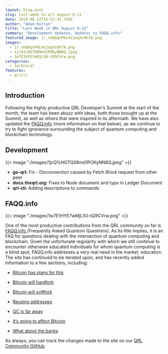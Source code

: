 ```yaml
---
layout: blog-post
slug: last-week-in-qrl-august-6-12
date: 2019-08-12T16:52:41.338Z
author: "Adam Koltun"
title: "Last Week in QRL August 6–12"
summary: "Development Updates, Updates to FAQQ.info"
featured_image: 1r_nkQQqnPHLHs2eqXs9hTA.png
images:
  - 1r_nkQQqnPHLHs2eqXs9hTA.png
  - 1jcQ1cHGTQ08md1POKyNN8Q.jpeg
  - 1w7E1HYE7wMjL50-tQ9CVrw.png
categories:
  - technical
features: 
  - qrlcli
---
```


## Introduction

Following the highly productive QRL Developer’s Summit at the start of the month, the team has been abuzz with ideas, both those brought up at the Summit, as well as others that were inspired in its aftermath. We have also updated the [FAQQ.info](https://faqq.info/) (more information on that below), as we continue to try to fight ignorance surrounding the subject of quantum computing and blockchain technology.

## Development

{{< image "./images/1jcQ1cHGTQ08md1POKyNN8Q.jpeg" >}}

* **go-qrl:** Fix - Disconnection caused by Fetch Block request from other peer
* **docs.theqrl.org:** Fixes to Node document and typo in Ledger Document
* **qrl-cli:** Adding descriptions to commands

## FAQQ.info

{{< image "./images/1w7E1HYE7wMjL50-tQ9CVrw.png" >}}

One of the most productive contributions from the QRL community so far is [FAQQ.info ](https://faqq.info/)(Frequently Asked Quantum Questions). As its title implies, it is an FAQ for questions dealing with the intersection of quantum computing and blockchain. Given the unfortunate regularity with which we still continue to encounter otherwise educated individuals for whom quantum computing is a blind spot, FAQQ.info addresses a very real need in the market; education. The site has continued to be iterated upon, and has recently added information to a few sections, including:

* [Bitcoin has plans for this](https://faqq.info/bitcoin-has-plans-for-this/)

* [Bitcoin will hardfork](https://faqq.info/but-bitcoin-will-hardfork/)

* [Bitcoin will softfork](https://faqq.info/but-bitcoin-will-softfork/)

* [Reusing addresses](https://faqq.info/not-reusing-addresses-not-a-solution/)

* [QC is far away](https://faqq.info/quantum-computing-is-coming/)

* [It’s going to affect Bitcoin](https://faqq.info/quantum-computing-will-affect-bitcoin/)

* [What about the banks](https://faqq.info/what-about-banks/)

As always, you can track the changes made to the site on our [QRL Community GitHub](https://github.com/theqrl-community/faqq/pull/2).